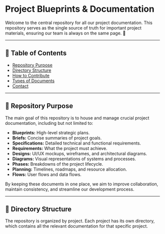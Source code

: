 # Project Blueprints & Documentation

Welcome to the central repository for all our project documentation. This repository serves as the single source of truth for important project materials, ensuring our team is always on the same page. 🚀

---

## 📌 Table of Contents

* [Repository Purpose](#-repository-purpose)
* [Directory Structure](#-directory-structure)
* [How to Contribute](#-how-to-contribute)
* [Types of Documents](#-types-of-documents)
* [Contact](#-contact)

---

## 🎯 Repository Purpose

The main goal of this repository is to house and manage crucial project documentation, including but not limited to:

* **Blueprints:** High-level strategic plans.
* **Briefs:** Concise summaries of project goals.
* **Specifications:** Detailed technical and functional requirements.
* **Requirements:** What the project must achieve.
* **Designs:** UI/UX mockups, wireframes, and architectural diagrams.
* **Diagrams:** Visual representations of systems and processes.
* **Phases:** Breakdowns of the project lifecycle.
* **Planning:** Timelines, roadmaps, and resource allocation.
* **Flows:** User flows and data flows.

By keeping these documents in one place, we aim to improve collaboration, maintain consistency, and streamline our development process.



---

## 📂 Directory Structure

The repository is organized by project. Each project has its own directory, which contains all the relevant documentation for that specific project.
